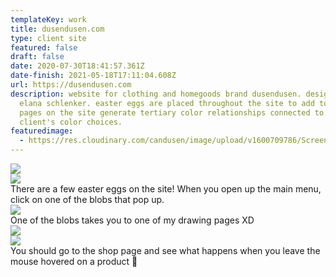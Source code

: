 ```yaml
---
templateKey: work
title: dusendusen.com
type: client site
featured: false
draft: false
date: 2020-07-30T18:41:57.361Z
date-finish: 2021-05-18T17:11:04.608Z
url: https://dusendusen.com
description: website for clothing and homegoods brand dusendusen. designed by
  elana schlenker. easter eggs are placed throughout the site to add to the fun.
  pages on the site generate tertiary color relationships connected to the
  client's color choices.
featuredimage:
  - https://res.cloudinary.com/candusen/image/upload/v1600709786/Screen_Shot_2020-09-21_at_12.48.58_PM_qrrtbq.png
---
```

<div class='caption-container image-caption'>
    <img src=https://res.cloudinary.com/candusen/image/upload/v1621357900/Screen_Shot_2021-05-17_at_10.27.12_AM_qxwn1u.png></img>
  <div class='caption'></div></div>

<div class='caption-container image-caption'>
    <img src=https://res.cloudinary.com/candusen/image/upload/v1621357900/Screen_Shot_2021-05-17_at_10.27.27_AM_kpm4b4.png></img>
  <div class='caption'>There are a few easter eggs on the site! When you open up the main menu, click on one of the blobs that pop up.</div></div>

<div class='caption-container image-caption'>
    <img src=https://res.cloudinary.com/candusen/image/upload/v1621357900/Screen_Shot_2021-05-17_at_10.28.01_AM_jvul3z.png></img>
  <div class='caption'>One of the blobs takes you to one of my drawing pages XD</div></div>

<div class='caption-container image-caption'>
    <img src=https://res.cloudinary.com/candusen/image/upload/v1621357902/Screen_Shot_2021-05-17_at_10.28.44_AM_sa3uyb.png></img>
  <div class='caption'></div></div>

<div class='caption-container image-caption'>
    <img src=https://res.cloudinary.com/candusen/image/upload/v1621357900/Screen_Shot_2021-05-17_at_10.29.19_AM_ei3soz.png></img>
  <div class='caption'>You should go to the shop page and see what happens when you leave the mouse hovered on a product 🤪</div></div>
